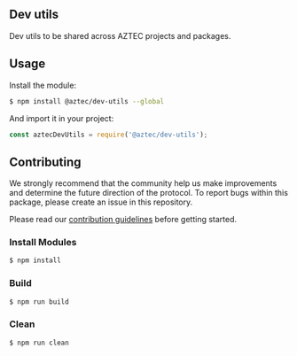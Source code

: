 ## Dev utils

Dev utils to be shared across AZTEC projects and packages.

## Usage

Install the module:

```bash
$ npm install @aztec/dev-utils --global
```

And import it in your project:

```js
const aztecDevUtils = require('@aztec/dev-utils');
```

## Contributing

We strongly recommend that the community help us make improvements and determine the future direction of the protocol. To report bugs within this package, please create an issue in this repository.

Please read our [contribution guidelines](../../CONTRIBUTING.md) before getting started.

### Install Modules

```bash
$ npm install
```

### Build

```bash
$ npm run build
```

### Clean

```bash
$ npm run clean
```
